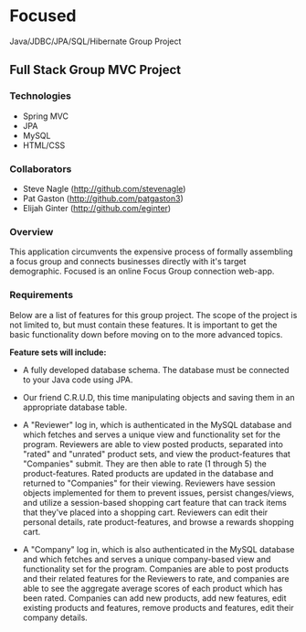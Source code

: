 # Focused
Java/JDBC/JPA/SQL/Hibernate Group Project

## Full Stack Group MVC Project

### Technologies
* Spring MVC
* JPA
* MySQL
* HTML/CSS

### Collaborators
* Steve Nagle (http://github.com/stevenagle)
* Pat Gaston (http://github.com/patgaston3)
* Elijah Ginter (http://github.com/eginter)

### Overview
This application circumvents the expensive process of formally assembling a focus group and connects businesses directly with it's target demographic.  Focused is an online Focus Group connection web-app.


### Requirements
Below are a list of features for this group project. The scope of the project is not limited to, but must contain these features. It is important to get the basic functionality down before moving on to the more advanced topics.

**Feature sets will include:**
* A fully developed database schema. The database must be connected to your Java code using JPA.

* Our friend C.R.U.D, this time manipulating objects and saving them in an appropriate database table.

* A "Reviewer" log in, which is authenticated in the MySQL database and which fetches and serves a unique view and functionality set for the program.  Reviewers are able to view posted products, separated into "rated" and "unrated" product sets, and view the product-features that "Companies" submit. They are then able to rate (1 through 5) the product-features.  Rated products are updated in the database and returned to "Companies" for their viewing.  Reviewers have session objects implemented for them to prevent issues, persist changes/views, and utilize a session-based shopping cart feature that can track items that they've placed into a shopping cart.  Reviewers can edit their personal details, rate product-features, and browse a rewards shopping cart.

* A "Company" log in, which is also authenticated in the MySQL database and which fetches and serves a unique company-based view and functionality set for the program.  Companies are able to post products and their related features for the Reviewers to rate, and companies are able to see the aggregate average scores of each product which has been rated.  Companies can add new products, add new features, edit existing products and features, remove products and features, edit their company details. 
